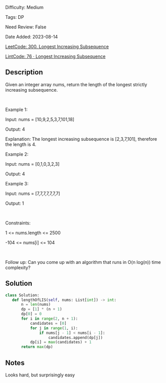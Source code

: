 Difficulty: Medium

Tags: DP

Need Review: False

Date Added: 2023-08-14

[LeetCode: 300. Longest Increasing Subsequence](https://leetcode.com/problems/longest-increasing-subsequence/)

[LintCode: 76 · Longest Increasing Subsequence](https://lintcode.com/problem/76 )

## Description 

Given an integer array nums, return the length of the longest strictly increasing subsequence.

 

Example 1:



Input: nums = [10,9,2,5,3,7,101,18]

Output: 4

Explanation: The longest increasing subsequence is [2,3,7,101], therefore the length is 4.



Example 2:



Input: nums = [0,1,0,3,2,3]

Output: 4



Example 3:



Input: nums = [7,7,7,7,7,7,7]

Output: 1



 

Constraints:



1 <= nums.length <= 2500

-104 <= nums[i] <= 104



 

Follow up: Can you come up with an algorithm that runs in O(n log(n)) time complexity?

## Solution 
 ```python 
class Solution:
    def lengthOfLIS(self, nums: List[int]) -> int:
        n = len(nums)
        dp = [1] * (n + 1)
        dp[0] = 0
        for i in range(2, n + 1):
            candidates = [0]
            for j in range(1, i):
                if nums[j - 1] < nums[i - 1]:
                    candidates.append(dp[j])
            dp[i] = max(candidates) + 1
        return max(dp)
 ``` 
## Notes
Looks hard, but surprisingly easy